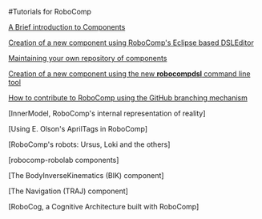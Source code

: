 #Tutorials for RoboComp


[A Brief introduction to Components](components.md)

[Creation of a new component using RoboComp's Eclipse based DSLEditor](component_creation_with_DSLEditor.md)

[Maintaining your own repository of components](using_github.md)

[Creation of a new component using the new **robocompdsl** command line tool](robocompdsl.md)

[How to contribute to RoboComp using the GitHub branching mechanism](contribute/contribute.md)

[InnerModel, RoboComp's internal representation of reality]

[Using E. Olson's AprilTags in RoboComp]

[RoboComp's robots: Ursus, Loki and the others]

[robocomp-robolab components]

[The BodyInverseKinematics (BIK) component]

[The Navigation (TRAJ) component]

[RoboCog, a Cognitive Architecture built with RoboComp]





